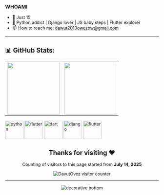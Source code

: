 ### WHOAMI
- 🧃 Just 15
- 🐍 Python addict | Django lover | JS baby steps | Flutter explorer    
- 📫 How to reach me: [dawut2010owezow@gmail.com](mailto:dawut2010owezow@gmail.com)

---

## 📊 GitHub Stats:

<table>
  <tr>
    <td>
      <img height="170em" src="https://github-readme-stats.vercel.app/api?username=DavutOvez&show_icons=true&theme=radical&count_private=true" />
    </td>
    <td>
      <img height="170em" src="https://github-readme-stats.vercel.app/api/top-langs/?username=DavutOvez&layout=compact&show_icons=true&theme=radical&langs_count=8" />
    </td>
  </tr>
</table>

<p>
  <img src="https://cdn.jsdelivr.net/gh/devicons/devicon/icons/python/python-original.svg" alt="python" width="60" height="60"/>
  <img src="https://cdn.jsdelivr.net/gh/devicons/devicon/icons/javascript/javascript-original.svg" alt="flutter" width="60" height="60"/>
  <img src="https://cdn.jsdelivr.net/gh/devicons/devicon/icons/dart/dart-original.svg" alt="dart" width="60" height="60"/>
  <img src="https://cdn.jsdelivr.net/gh/devicons/devicon/icons/django/django-plain.svg" alt="django" width="60" height="60"/>
  <img src="https://cdn.jsdelivr.net/gh/devicons/devicon/icons/flutter/flutter-original.svg" alt="flutter" width="60" height="60"/>
</p>


<h2 align="center">Thanks for visiting ❤️</h2>

<p align="center">Counting of visitors to this page started from <strong>July 14, 2025</strong></p>

<p align="center">
  <img src="https://count.getloli.com/get/@DavutOvez-counter" alt="DavutOvez visitor counter" />
</p>

---

<p align="center">
  <img src="https://github.com/BEPb/BEPb/raw/main/assets/Bottom_down.svg" alt="decorative bottom" />
</p>
